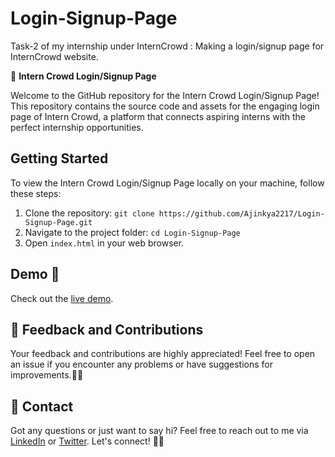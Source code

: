# Login-Signup-Page
Task-2 of my internship under InternCrowd : Making a login/signup page for InternCrowd website.

🚀 **Intern Crowd Login/Signup Page**

Welcome to the GitHub repository for the Intern Crowd Login/Signup Page! This repository contains the source code and assets for the engaging login page of Intern Crowd, a platform that connects aspiring interns with the perfect internship opportunities.

## Getting Started

To view the Intern Crowd Login/Signup Page locally on your machine, follow these steps:

1. Clone the repository: `git clone https://github.com/Ajinkya2217/Login-Signup-Page.git`
2. Navigate to the project folder: `cd Login-Signup-Page`
3. Open `index.html` in your web browser.
   
## Demo 🎥

Check out the [live demo](https://ajinkya2217.github.io/Login-Signup-Page/).

## 🙏 Feedback and Contributions

Your feedback and contributions are highly appreciated! Feel free to open an issue if you encounter any problems or have suggestions for improvements.🤝🚀

## 📧 Contact

Got any questions or just want to say hi? Feel free to reach out to me via [LinkedIn](https://www.linkedin.com/in/ajinkya-b-562634218/) or [Twitter](https://twitter.com/ajinkyaa2203?t=CYYckPlaF8rHUpq0Tw0SAg&s=09). Let's connect! 📧🤝
